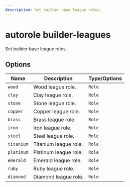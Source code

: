 ```yaml
---
description: Set builder base league roles.
---
```


# autorole builder-leagues

Set builder base league roles.

## Options

| Name | Description | Type/Options |
|------|-------------|--------------|
| `wood` | Wood league role. | `Role` |
| `clay` | Clay league role. | `Role` |
| `stone` | Stone league role. | `Role` |
| `copper` | Copper league role. | `Role` |
| `brass` | Brass league role. | `Role` |
| `iron` | Iron league role. | `Role` |
| `steel` | Steel league role. | `Role` |
| `titanium` | Titanium league role. | `Role` |
| `platinum` | Platinum league role. | `Role` |
| `emerald` | Emerald league role. | `Role` |
| `ruby` | Ruby league role. | `Role` |
| `diamond` | Diamond league role. | `Role` |

